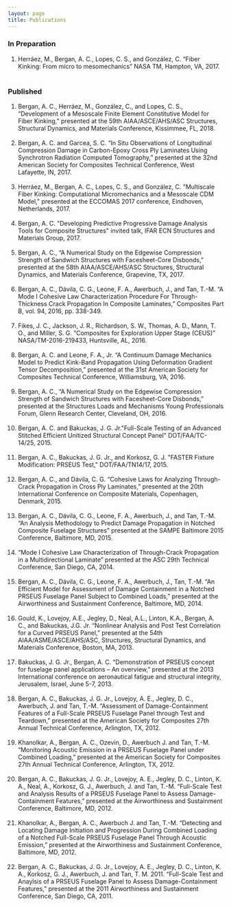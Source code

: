 ```yaml
---
layout: page
title: Publications
---
```


### In Preparation
<ol>
	<li>Herráez, M., Bergan, A. C., Lopes, C. S., and González, C. “Fiber Kinking: From micro to mesomechanics” NASA TM, Hampton, VA, 2017.</li><br>
</ol>

### Published
<ol>
	<li>Bergan, A. C., Herráez, M., González, C., and Lopes, C. S., “Development of a Mesoscale Finite Element Constitutive Model for Fiber Kinking,” presented at the 59th AIAA/ASCE/AHS/ASC Structures, Structural Dynamics, and Materials Conference, Kissimmee, FL, 2018.</li><br>
	<li>Bergan, A. C. and Garcea, S. C. “In Situ Observations of Longitudinal Compression Damage in Carbon-Epoxy Cross Ply Laminates Using Synchrotron Radiation Computed Tomography,” presented at the 32nd American Society for Composites Technical Conference, West Lafayette, IN, 2017.</li><br>
	<li>Herráez, M., Bergan, A. C., Lopes, C. S., and González, C. "Multiscale Fiber Kinking:  Computational Micromechanics and a Mesoscale CDM Model," presented at the ECCOMAS 2017 conference, Eindhoven, Netherlands, 2017.</li><br>
	<li>Bergan, A. C. "Developing Predictive Progressive Damage Analysis Tools for Composite Structures" invited talk, IFAR ECN Structures and Materials Group, 2017.</li><br>
	<li>Bergan, A. C., “A Numerical Study on the Edgewise Compression Strength of Sandwich Structures with Facesheet-Core Disbonds,” presented at the 58th AIAA/ASCE/AHS/ASC Structures, Structural Dynamics, and Materials Conference, Grapevine, TX, 2017.</li><br>
	<li>Bergan, A. C., Dávila, C. G., Leone, F. A., Awerbuch, J., and Tan, T.-M. “A Mode I Cohesive Law Characterization Procedure For Through-Thickness Crack Propagation In Composite Laminates,” Composites Part B, vol. 94, 2016, pp. 338-349. </li><br>
	<li>Fikes, J. C., Jackson, J. R., Richardson, S. W., Thomas, A. D., Mann, T. O., and Miller, S. G. “Composites for Exploration Upper Stage (CEUS)” NASA/TM-2016-219433, Huntsville, AL, 2016.</li><br>
	<li>Bergan, A. C. and Leone, F. A., Jr. “A Continuum Damage Mechanics Model to Predict Kink-Band Propagation Using Deformation Gradient Tensor Decomposition,” presented at the 31st American Society for Composites Technical Conference, Williamsburg, VA, 2016.</li><br>
	<li>Bergan, A. C., “A Numerical Study on the Edgewise Compression Strength of Sandwich Structures with Facesheet-Core Disbonds,” presented at the Structures Loads and Mechanisms Young Professionals Forum, Glenn Research Center, Cleveland, OH,  2016.</li><br>
	<li>Bergan, A. C. and Bakuckas, J. G. Jr."Full-Scale Testing of an Advanced Stitched Efficient Unitized Structural Concept Panel" DOT/FAA/TC-14/25, 2015.</li><br>
	<li>Bergan, A. C., Bakuckas, J. G. Jr., and Korkosz, G. J. "FASTER Fixture Modification: PRSEUS Test," DOT/FAA/TN14/17, 2015.</li><br>
	<li>Bergan, A. C., and Dávila, C. G. “Cohesive Laws for Analyzing Through-Crack Propagation in Cross Ply Laminates,” presented at the 20th International Conference on Composite Materials, Copenhagen, Denmark, 2015.</li><br>
	<li>Bergan, A. C., Dávila, C. G., Leone, F. A., Awerbuch, J., and Tan, T.-M. “An Analysis Methodology to Predict Damage Propagation in Notched Composite Fuselage Structures” presented at the SAMPE Baltimore 2015 Conference, Baltimore, MD, 2015.</li><br>
	<li>“Mode I Cohesive Law Characterization of Through-Crack Propagation in a Multidirectional Laminate” presented at the ASC 29th Technical Conference, San Diego, CA, 2014.</li><br>
	<li>Bergan, A. C., Dávila, C. G., Leone, F. A., Awerbuch, J., Tan, T.-M.  “An Efficient Model for Assessment of Damage Containment in a Notched PRSEUS Fuselage Panel Subject to Combined Loads,” presented at the Airworthiness and Sustainment Conference, Baltimore, MD, 2014.</li><br>
	<li>Gould, K., Lovejoy, A.E., Jegley, D., Neal, A.L., Linton, K.A., Bergan, A. C., and Bakuckas, J.G. Jr. “Nonlinear Analysis and Post Test Correlation for a Curved PRSEUS Panel,” presented at the 54th AIAA/ASME/ASCE/AHS/ASC, Structures, Structural Dynamics, and Materials Conference, Boston, MA, 2013.</li><br>
	<li>Bakuckas, J. G. Jr., Bergan, A. C. “Demonstration of PRSEUS concept for fuselage panel applications – An overview,” presented at the 2013 International conference on aeronautical fatigue and structural integrity, Jerusalem, Israel, June 5-7, 2013.</li><br>
	<li>Bergan, A. C., Bakuckas, J. G. Jr., Lovejoy, A. E., Jegley, D. C., Awerbuch, J. and Tan, T.-M. “Assessment of Damage-Containment Features of a Full-Scale PRSEUS Fuselage Panel through Test and Teardown,” presented at the American Society for Composites 27th Annual Technical Conference, Arlington, TX, 2012.</li><br>
	<li>Khanolkar, A., Bergan, A. C., Ozevin, D., Awerbuch J. and Tan, T.-M. “Monitoring Acoustic Emission in a PRSEUS Fuselage Panel under Combined Loading,” presented at the American Society for Composites 27th Annual Technical Conference, Arlington, TX, 2012.</li><br>
	<li>Bergan, A. C., Bakuckas, J. G. Jr., Lovejoy, A. E., Jegley, D. C., Linton, K. A., Neal, A., Korkosz, G. J., Awerbuch, J. and Tan, T.-M. “Full-Scale Test and Analysis Results of a PRSEUS Fuselage Panel to Assess Damage-Containment Features,” presented at the Airworthiness and Sustainment Conference, Baltimore, MD, 2012.</li><br>
	<li>Khanolkar, A., Bergan, A. C., Awerbuch J. and Tan, T.-M. “Detecting and Locating Damage Initiation and Progression During Combined Loading of a Notched Full-Scale PRSEUS Fuselage Panel Through Acoustic Emission,” presented at the Airworthiness and Sustainment Conference, Baltimore, MD, 2012.</li><br>
	<li>Bergan, A. C., Bakuckas, J. G. Jr., Lovejoy, A. E., Jegley, D. C., Linton, K. A., Korkosz, G. J., Awerbuch, J. and Tan, T. M. 2011. “Full-Scale Test and Anaylsis of a PRSEUS Fuselage Panel to Assess Damage-Containment Features,” presented at the 2011 Airworthiness and Sustainment Conference, San Diego, CA, 2011.</li><br>
</ol>
